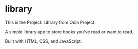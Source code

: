 # library
This is the Project: Library from Odin Project.

A simple library app to store books you've read or want to read.

Built with HTML, CSS, and JavaScript.

